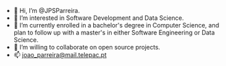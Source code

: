 - 👋 Hi, I’m @JPSParreira.
- 👀 I’m interested in Software Development and Data Science.
- 🌱 I’m currently enrolled in a bachelor's degree in Computer Science, and plan to follow up with a master's in either Software Engineering or Data Science.
- 💞️ I’m willing to collaborate on open source projects.
- 📫 joao_parreira@mail.telepac.pt

<!---
JPParreira76/JPParreira76 is a ✨ special ✨ repository because its `README.md` (this file) appears on your GitHub profile.
You can click the Preview link to take a look at your changes.
--->
